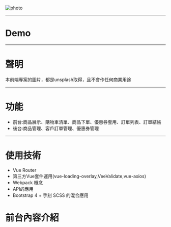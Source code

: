 ![photo](https://img.onl/fikbZI)
<hr>
<h1>Demo</h1>

<hr>
<h1>聲明</h1>
<p>本前端專案的圖片，都是unsplash取得，且不會作任何商業用途</p>
<hr>
<h1>功能</h1>
<ul>
  <li>前台:商品展示、購物車清單、商品下單、優惠券套用、訂單列表、訂單結帳</li>
  <li>後台:商品管理、客戶訂單管理、優惠券管理</li>
</ul>
<hr>
<h1>使用技術</h1>
<ul>
  <li>Vue Router</li>
  <li>第三方Vue套件運用(vue-loading-overlay,VeeValidate,vue-axios)</li>
  <li>Webpack 概念</li>
  <li>API的應用</li>
  <li>Bootstrap 4 + 手刻 SCSS 的混合應用</li>
</ul>
<h1>前台內容介紹</h1>
